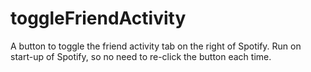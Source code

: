 # toggleFriendActivity
 A button to toggle the friend activity tab on the right of Spotify. Run on start-up of Spotify, so no need to re-click the button each time.
